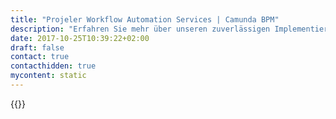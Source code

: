 ```yaml
---
title: "Projeler Workflow Automation Services | Camunda BPM"
description: "Erfahren Sie mehr über unseren zuverlässigen Implementierungspartner Projeler. Camunda ist der Marktführer für Workflow-Automatisierung und Geschäftsprozessmanagement. Holen Sie sich heute Ihre 30-Tage-Testversion."
date: 2017-10-25T10:39:22+02:00
draft: false
contact: true
contacthidden: true
mycontent: static
---
```

{{<partner-single
company="Projeler"
type="si"
website="http://www.projeler.com.br/"
countrycode="BR"
city="Porto Alegre"
description=""
siregion=""
level="basic"
logo="//images.ctfassets.net/vpidbgnakfvf/46GeEILv8kk00qmWI8maoY/7cb930b579b5eea676eaa708de598f67/projeler.png">}}